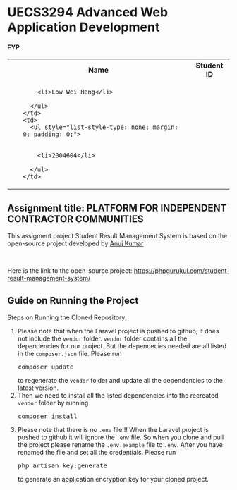 <h1>UECS3294 Advanced Web Application Development</h1>

<h4>FYP</h4>
<table style="border-collapse: collapse;">
  <tr>
    <th>Name</th>
    <th>Student ID</th>
  </tr>
  <tr>
    <td>
      <ul>
      
        <li>Low Wei Heng</li>
       
      </ul>
    </td>
    <td>
      <ul style="list-style-type: none; margin: 0; padding: 0;">
      
        
        <li>2004604</li>
        
      </ul>
    </td>
  </tr>
</table>

<h2>Assignment title: PLATFORM FOR INDEPENDENT CONTRACTOR COMMUNITIES</h2>

<p>This assigment project Student Result Management System is based on the open-source project developed by <a href="https://phpgurukul.com/php-projects-free-downloads/#google_vignette">Anuj Kumar</a></p><br />
<p>Here is the link to the open-source project: <a href="https://phpgurukul.com/student-result-management-system/">https://phpgurukul.com/student-result-management-system/</a></p>

<h2>Guide on Running the Project</h2>
<p>Steps on Running the Cloned Repository:</p>
<ol>
  <li>Please note that when the Laravel project is pushed to github, it does not include the <code>vendor</code> folder. <code>vendor</code> folder contains all the dependencies for our project. But the dependecies needed are all listed in the <code>composer.json</code> file. Please run <pre lang="bash">composer update</pre> to regenerate the <code>vendor</code> folder and update all the dependencies to the latest version. </li>
  <li>Then we need to install all the listed dependencies into the recreated <code>vendor</code> folder by running <pre lang="bash">composer install</pre></li>
    <li>Please note that there is no <code>.env</code> file!!! When the Laravel project is pushed to github it will ignore the <code>.env</code> file. So when you clone and pull the project please rename the <code>.env.example</code> file to <code>.env</code>. After you have renamed the file and set all the credentials. Please run <pre lang="bash">php artisan key:generate</pre> to generate an application encryption key for your cloned project. </li>
</ol>

